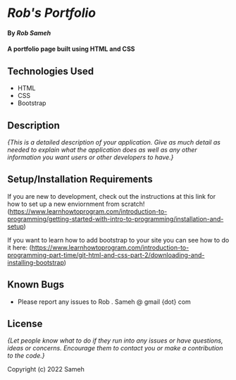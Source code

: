# _Rob's Portfolio_

#### By _Rob Sameh_

#### A portfolio page built using HTML and CSS

## Technologies Used

* HTML
* CSS
* Bootstrap

## Description

_{This is a detailed description of your application. Give as much detail as needed to explain what the application does as well as any other information you want users or other developers to have.}_

## Setup/Installation Requirements

If you are new to development, check out the instructions at this link for how to set up a new enviornment from scratch! (https://www.learnhowtoprogram.com/introduction-to-programming/getting-started-with-intro-to-programming/installation-and-setup)

If you want to learn how to add bootstrap to your site you can see how to do it here: (https://www.learnhowtoprogram.com/introduction-to-programming-part-time/git-html-and-css-part-2/downloading-and-installing-bootstrap)

## Known Bugs

* Please report any issues to Rob . Sameh @ gmail {dot} com

## License

_{Let people know what to do if they run into any issues or have questions, ideas or concerns.  Encourage them to contact you or make a contribution to the code.}_

Copyright (c) 2022 Sameh